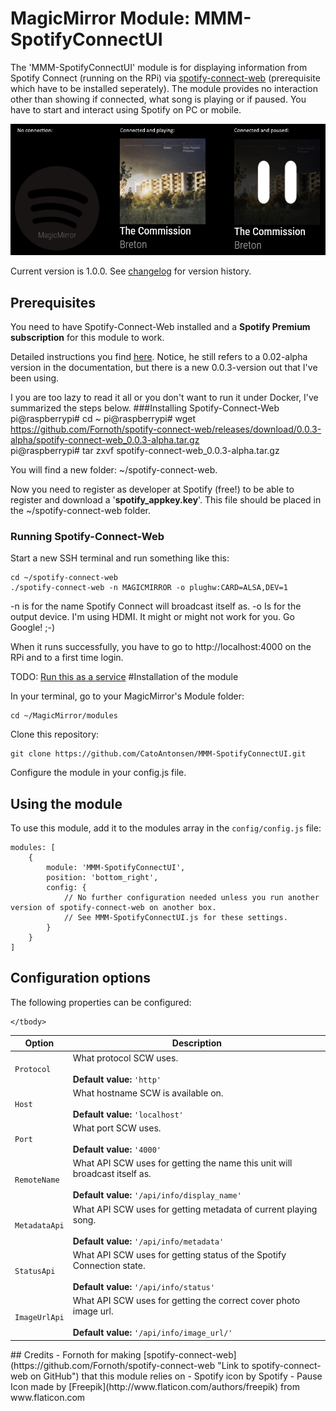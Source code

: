 # MagicMirror Module: MMM-SpotifyConnectUI
The 'MMM-SpotifyConnectUI' module is for displaying information from Spotify Connect (running on the RPi) via [spotify-connect-web](https://github.com/Fornoth/spotify-connect-web) (prerequisite which have to be installed seperately). The module provides no interaction other than showing if connected, what song is playing or if paused. You have to start and interact using Spotify on PC or mobile.

![Screenshot of the module](images/Example.png "Screenshot of the module")

Current version is 1.0.0. See [changelog](CHANGELOG.md "Version history") for version history.

## Prerequisites
You need to have Spotify-Connect-Web installed and a **Spotify Premium subscription** for this module to work.

Detailed instructions you find [here](https://github.com/Fornoth/spotify-connect-web/blob/0.0.3-alpha/README.md). Notice, he still refers to a 0.02-alpha version in the documentation, but there is a new 0.0.3-version out that I've been using.

I you are too lazy to read it all or you don't want to run it under Docker, I've summarized the steps below.
###Installing Spotify-Connect-Web
    pi@raspberrypi# cd ~
    pi@raspberrypi# wget https://github.com/Fornoth/spotify-connect-web/releases/download/0.0.3-alpha/spotify-connect-web_0.0.3-alpha.tar.gz   
    pi@raspberrypi# tar zxvf spotify-connect-web_0.0.3-alpha.tar.gz

You will find a new folder: ~/spotify-connect-web.

Now you need to register as developer at Spotify (free!) to be able to register and download a '**spotify_appkey.key**'. This file should be placed in the ~/spotify-connect-web folder.

### Running Spotify-Connect-Web
Start a new SSH terminal and run something like this:

    cd ~/spotify-connect-web
    ./spotify-connect-web -n MAGICMIRROR -o plughw:CARD=ALSA,DEV=1 

-n is for the name Spotify Connect will broadcast itself as.
-o Is for the output device. I'm using HDMI. It might or might not work for you. Go Google! ;-)

When it runs successfully, you have to go to http://localhost:4000 on the RPi and to a first time login.

TODO: [Run this as a service](https://discourse.osmc.tv/t/howto-setup-a-spotify-connect-web-server-on-a-raspberry-pi-with-osmc/15818)
#Installation of the module

In your terminal, go to your MagicMirror's Module folder:

    cd ~/MagicMirror/modules

Clone this repository:

    git clone https://github.com/CatoAntonsen/MMM-SpotifyConnectUI.git

Configure the module in your config.js file.
## Using the module
To use this module, add it to the modules array in the `config/config.js` file:

    modules: [
    	{
    		module: 'MMM-SpotifyConnectUI',
    		position: 'bottom_right',
    		config: {
    			// No further configuration needed unless you run another version of spotify-connect-web on another box.
				// See MMM-SpotifyConnectUI.js for these settings.
    		}
    	}
    ]

## Configuration options

The following properties can be configured:

<table width="100%">
	<!-- why, markdown... -->
	<thead>
		<tr>
			<th>Option</th>
			<th width="100%">Description</th>
		</tr>
	<thead>
	<tbody>
		<tr>
			<td><code>Protocol</code></td>
			<td>What protocol SCW uses.<br>
				<br><b>Default value:</b> <code>'http'</code>
			</td>
		</tr>
		<tr>
			<td><code>Host</code></td>
			<td>What hostname SCW is available on.<br>
				<br><b>Default value:</b> <code>'localhost'</code>
			</td>
		</tr>
		<tr>
			<td><code>Port</code></td>
			<td>What port SCW uses.<br>
				<br><b>Default value:</b> <code>'4000'</code>
			</td>
		</tr>
		<tr>
			<td><code>RemoteName</code></td>
			<td>What API SCW uses for getting the name this unit will broadcast itself as.<br>
				<br><b>Default value:</b> <code>'/api/info/display_name'</code>
			</td>
		</tr>
		<tr>
			<td><code>MetadataApi</code></td>
			<td>What API SCW uses for getting metadata of current playing song.<br>
				<br><b>Default value:</b> <code>'/api/info/metadata'</code>
			</td>
		</tr>
		<tr>
			<td><code>StatusApi</code></td>
			<td>What API SCW uses for getting status of the Spotify Connection state.<br>
				<br><b>Default value:</b> <code>'/api/info/status'</code>
			</td>
		</tr>
		<tr>
			<td><code>ImageUrlApi</code></td>
			<td>What API SCW uses for getting the correct cover photo image url.<br>
				<br><b>Default value:</b> <code>'/api/info/image_url/'</code>
			</td>
		</tr>
		
	</tbody>
</table>
## Credits
- Fornoth for making [spotify-connect-web](https://github.com/Fornoth/spotify-connect-web "Link to spotify-connect-web on GitHub") that this module relies on  
- Spotify icon by Spotify
- Pause Icon made by [Freepik](http://www.flaticon.com/authors/freepik) from www.flaticon.com 
